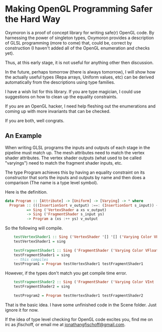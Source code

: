# Making OpenGL Programming Safer the Hard Way

Oxymoron is a proof of concept library for writing safe(r) OpenGL code.
By harnessing the power of singleton types, Oxymoron provides a description of
GLSL programming (more to come) that, could be, correct by construction (I haven't added all of the OpenGL enumeration and checks yet).

Thus, at this early stage, it is not useful for anything other then discussion.

In the future, perhaps tomorrow (there is always tomorrow), I will show how the 
actually useful types (Repa arrays, Uniform values, etc) can be derived automatically from the descriptions using type families. 

I have a wish list for this library. If you are type magician, I could use suggestions
on how to clean up the equality constraints. 

If you are an OpenGL hacker, I need help fleshing out the enumerations and 
coming up with more invariants that can be checked.

If you are both, well congrats.

## An Example

When writing GLSL programs the inputs and outputs of each stage in the pipeline must match up. The mesh attributes need to match the vertex shader attributes. The vertex shader outputs (what used to be called "varyings") need to match the fragment shader inputs, etc.

The type Program achieves this by having an equality constraint on its constructor that sorts the inputs and outputs by name and then does a comparison (The name is a type level symbol).

Here is the definition.

```haskell
data Program :: [Attribute] -> [Uniform] -> [Varying] -> * where
  Program :: (((InsertionSort v_output) :==: (InsertionSort s_input)) ~ 'True) 
          => Sing ('VertexShader a xs v_output) 
          -> Sing ('FragmentShader s_input ys) 
          -> Program a (xs :++ ys) v_output
```

So the following will compile.

```haskell
    testVertexShader1 :: Sing ('VertexShader '[] '[] ('Varying Color VFloat ': ('[] :: [Varying])))
    testVertexShader1 = sing
    
    testFragmentShader1 :: Sing ('FragmentShader ('Varying Color VFloat ': ('[] :: [Varying])) '[])
    testFragmentShader1 = sing
    -- this compiles
    testProgram1 = Program testVertexShader1 testFragmentShader1
```

However, if the types don't match you get compile time error.

```haskell
    testFragmentShader2 :: Sing ('FragmentShader ('Varying Color VInt ': ('[] :: [Varying])) '[])
    testFragmentShader2 = sing
    
    testProgram2 = Program testVertexShader1 testFragmentShader2
```

That is the basic idea. I have some unfinished code in the Scene folder. Just ignore it for now.

If the idea of type level checking for OpenGL code excites you, find me on irc as  jfischoff, or email me at jonathangfischoff@gmail.com.


